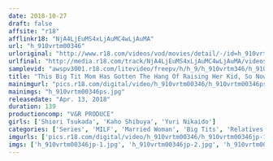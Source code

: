 ```yaml
---
date: 2018-10-27
draft: false
affsite: "r18"
afflinkr18: "NjA4LjEuMS4xLjAuMC4wLjAuMA"
url: "h_910vrtm00346"
urloriginal: "http://www.r18.com/videos/vod/movies/detail/-/id=h_910vrtm00346"
urlfinal: "http://media.r18.com/track/NjA4LjEuMS4xLjAuMC4wLjAuMA/videos/vod/movies/detail/-/id=h_910vrtm00346"
samplevid: "awspv3001.r18.com/litevideo/freepv/h/h_9/h_910vrtm346/h_910vrtm346_dmb_w.mp4"
title: "This Big Tit Mom Has Gotten The Hang Of Raising Her Kid, So Now She's Going Back To Work! Her Cherry Boy Son Is Getting A Full On Hard On From Seeing Her Cleavage Peeking Out Of Her Business Suits! He Gave His Mom Some Aphrodisiacs And Now Her Body's A Sensual Machine That Will Explode Just From A Touch! So Now This Horny Son Is Satisfying Himself With Creampie Sex On His Mom's Overflowing Tits Behind His Daddy's Back!"
mainimgurl: "pics.r18.com/digital/video/h_910vrtm00346/h_910vrtm00346ps.jpg"
mainimgs: "h_910vrtm00346ps.jpg"
releasedate: "Apr. 13, 2018"
duration: 139
productioncomp: "V&R PRODUCE"
girls: ['Shiori Tsukada', 'Kaho Shibuya', 'Yuri Nikaido']
categories: ['Series', 'MILF', 'Married Woman', 'Big Tits', 'Relatives', 'Variety', 'Big Tits Lover', 'Cherry Boy', 'Creampie', 'Blowjob']
imgurls: ['pics.r18.com/digital/video/h_910vrtm00346/h_910vrtm00346jp-1.jpg', 'pics.r18.com/digital/video/h_910vrtm00346/h_910vrtm00346jp-2.jpg', 'pics.r18.com/digital/video/h_910vrtm00346/h_910vrtm00346jp-3.jpg', 'pics.r18.com/digital/video/h_910vrtm00346/h_910vrtm00346jp-4.jpg', 'pics.r18.com/digital/video/h_910vrtm00346/h_910vrtm00346jp-5.jpg', 'pics.r18.com/digital/video/h_910vrtm00346/h_910vrtm00346jp-6.jpg', 'pics.r18.com/digital/video/h_910vrtm00346/h_910vrtm00346jp-7.jpg', 'pics.r18.com/digital/video/h_910vrtm00346/h_910vrtm00346jp-8.jpg', 'pics.r18.com/digital/video/h_910vrtm00346/h_910vrtm00346jp-9.jpg', 'pics.r18.com/digital/video/h_910vrtm00346/h_910vrtm00346jp-10.jpg', 'pics.r18.com/digital/video/h_910vrtm00346/h_910vrtm00346jp-11.jpg', 'pics.r18.com/digital/video/h_910vrtm00346/h_910vrtm00346jp-12.jpg', 'pics.r18.com/digital/video/h_910vrtm00346/h_910vrtm00346jp-13.jpg', 'pics.r18.com/digital/video/h_910vrtm00346/h_910vrtm00346jp-14.jpg', 'pics.r18.com/digital/video/h_910vrtm00346/h_910vrtm00346jp-15.jpg', 'pics.r18.com/digital/video/h_910vrtm00346/h_910vrtm00346jp-16.jpg', 'pics.r18.com/digital/video/h_910vrtm00346/h_910vrtm00346jp-17.jpg', 'pics.r18.com/digital/video/h_910vrtm00346/h_910vrtm00346jp-18.jpg', 'pics.r18.com/digital/video/h_910vrtm00346/h_910vrtm00346jp-19.jpg', 'pics.r18.com/digital/video/h_910vrtm00346/h_910vrtm00346jp-20.jpg']
imgs: ['h_910vrtm00346jp-1.jpg', 'h_910vrtm00346jp-2.jpg', 'h_910vrtm00346jp-3.jpg', 'h_910vrtm00346jp-4.jpg', 'h_910vrtm00346jp-5.jpg', 'h_910vrtm00346jp-6.jpg', 'h_910vrtm00346jp-7.jpg', 'h_910vrtm00346jp-8.jpg', 'h_910vrtm00346jp-9.jpg', 'h_910vrtm00346jp-10.jpg', 'h_910vrtm00346jp-11.jpg', 'h_910vrtm00346jp-12.jpg', 'h_910vrtm00346jp-13.jpg', 'h_910vrtm00346jp-14.jpg', 'h_910vrtm00346jp-15.jpg', 'h_910vrtm00346jp-16.jpg', 'h_910vrtm00346jp-17.jpg', 'h_910vrtm00346jp-18.jpg', 'h_910vrtm00346jp-19.jpg', 'h_910vrtm00346jp-20.jpg']
---
```


